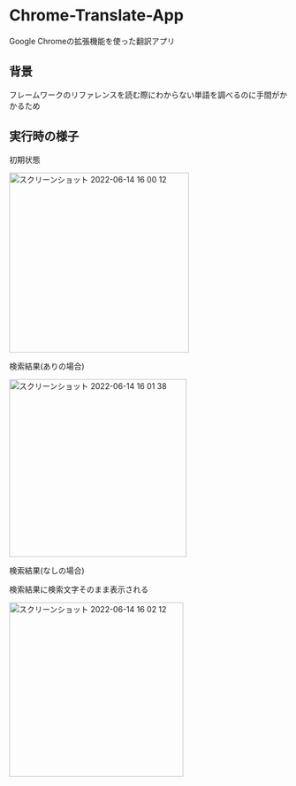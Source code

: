 # Chrome-Translate-App
Google Chromeの拡張機能を使った翻訳アプリ

## 背景

フレームワークのリファレンスを読む際にわからない単語を調べるのに手間がかかるため

## 実行時の様子

初期状態

<img width="325" alt="スクリーンショット 2022-06-14 16 00 12" src="https://user-images.githubusercontent.com/90020478/173513735-7464ec00-f6ab-4bed-bd99-c9d93335fbc8.png">

検索結果(ありの場合)

<img width="321" alt="スクリーンショット 2022-06-14 16 01 38" src="https://user-images.githubusercontent.com/90020478/173514027-40d678c0-9a54-4037-b74c-db2a7cad9acf.png">

検索結果(なしの場合)

検索結果に検索文字そのまま表示される

<img width="315" alt="スクリーンショット 2022-06-14 16 02 12" src="https://user-images.githubusercontent.com/90020478/173514133-2c014032-5d83-4d2d-865a-6484b15d4a11.png">
